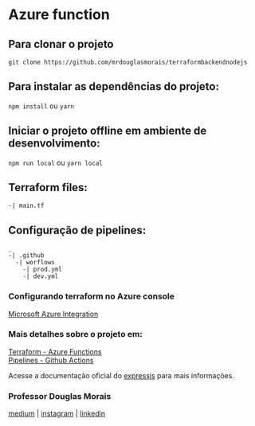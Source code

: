 # Azure function

## Para clonar o projeto
`git clone https://github.com/mrdouglasmorais/terraformbackendnodejs`

## Para instalar as dependências do projeto:
`npm install` ou `yarn`

## Iniciar o projeto offline em ambiente de desenvolvimento:
`npm run local` ou `yarn local`


## Terraform files:
```
-| main.tf
```

## Configuração de pipelines:
```
_
-| .github
  -| worflows
    -| prod.yml
    -| dev.yml
```

### Configurando terraform no Azure console
[Microsoft Azure Integration](https://docs.microsoft.com/en-us/azure/developer/terraform/get-started-cloud-shell-bash?tabs=bash)

### Mais detalhes sobre o projeto em:
[Terraform - Azure Functions](https://medium.com/@mr.douglasmorais23/terraform-a-final-de-contas-o-que-%C3%A9-918f8dcfd09c) <br>
[Pipelines - Github Actions](https://medium.com/@mr.douglasmorais23/pipeline-web-app-com-terraform-e-github-actions-5e423dfd894d) <br>

Acesse a documentação oficial do [expressjs](https://expressjs.com/pt-br/) para mais informações.

### Professor Douglas Morais
[medium](https://medium.com/@mr.douglasmorais23) | 
[instagram](https://www.instagram.com/douglasmorais) | 
[linkedin](https://www.linkedin.com/in/douglasmoraisdev)